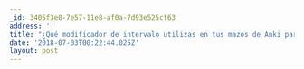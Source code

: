 ```yaml
---
_id: 3405f3e0-7e57-11e8-af0a-7d93e525cf63
address: ''
title: "¿Qué modificador de intervalo utilizas en tus mazos de Anki para estudiar para un examen? ¿Lo modificas en función de la fecha o usas el predeterminado del 100%?\r\n\r\n:3"
date: '2018-07-03T00:22:44.025Z'
layout: post
---
```

 
